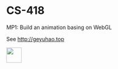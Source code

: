 # CS-418

MP1: Build an animation basing on WebGL

See http://geyuhao.top


<img src="https://media.giphy.com/media/vFKqnCdLPNOKc/giphy.gif" width="40" height="40" />
